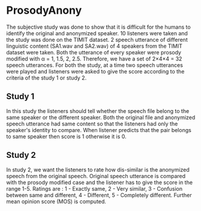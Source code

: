 # ProsodyAnony


The subjective study was done to show that it is difficult for the humans to identify the original and anonymized speaker. 10 listeners were taken and the study was done on the TIMIT dataset. 2 speech utterance of different linguistic content (SA1.wav and SA2.wav) of 4 speakers from the TIMIT dataset were taken. Both the utterance of every speaker were prosody modified with α = 1, 1.5, 2, 2.5. Therefore, we have a set of 2×4×4 = 32 speech utterances. For both the study, at a time two speech utterances were played and listeners were asked to give the score according to the criteria of the study 1 or study 2.

## Study 1
In this study the listeners should tell whether the speech file belong to the same speaker or the different speaker. Both the original file and anonymized speech utterance had same content so that the listeners had only the speaker's identity to compare. When listener predicts that the pair belongs to same speaker then score is 1 otherwise it is 0.

## Study 2

In study 2, we want the listeners to rate how dis-similar is the anonymized speech from the original speech. Original speech utterance is compared with the prosody modified case and the listener has to give the score in the range 1-5. Ratings are : 1 - Exactly same, 2 - Very similar, 3 - Confusion between same and different, 4 - Different, 5 - Completely different. Further mean opinion score (MOS) is computed.

